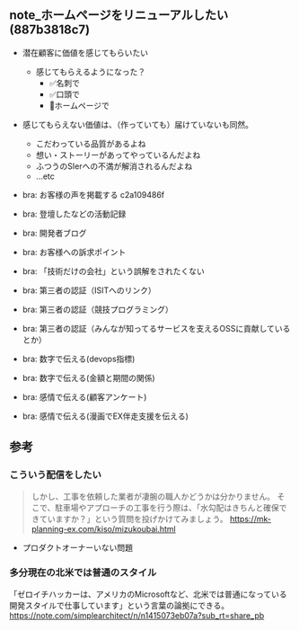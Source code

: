 note_ホームページをリニューアルしたい(887b3818c7)
---

- 潜在顧客に価値を感じてもらいたい
  - 感じてもらえるようになった？
    - ✅名刺で
    - ✅口頭で
    - 🤔ホームページで
- 感じてもらえない価値は、（作っていても）届けていないも同然。
  - こだわっている品質があるよね
  - 想い・ストーリーがあってやっているんだよね
  - ふつうのSIerへの不満が解消されるんだよね
  - ...etc


- bra: お客様の声を掲載する c2a109486f
- bra: 登壇したなどの活動記録
- bra: 開発者ブログ
- bra: お客様への訴求ポイント
- bra: 「技術だけの会社」という誤解をされたくない
- bra: 第三者の認証（ISITへのリンク）
- bra: 第三者の認証（競技プログラミング）
- bra: 第三者の認証（みんなが知ってるサービスを支えるOSSに貢献しているとか）
- bra: 数字で伝える(devops指標)
- bra: 数字で伝える(金額と期間の関係)
- bra: 感情で伝える(顧客アンケート)
- bra: 感情で伝える(漫画でEX伴走支援を伝える)


## 参考
### こういう配信をしたい
>しかし、工事を依頼した業者が凄腕の職人かどうかは分かりません。
>そこで、駐車場やアプローチの工事を行う際は、「水勾配はきちんと確保できていますか？」という質問を投げかけてみましょう。
https://mk-planning-ex.com/kiso/mizukoubai.html

- プロダクトオーナーいない問題

### 多分現在の北米では普通のスタイル
「ゼロイチハッカーは、アメリカのMicrosoftなど、北米では普通になっている開発スタイルで仕事しています」という言葉の論拠にできる。
https://note.com/simplearchitect/n/n1415073eb07a?sub_rt=share_pb



